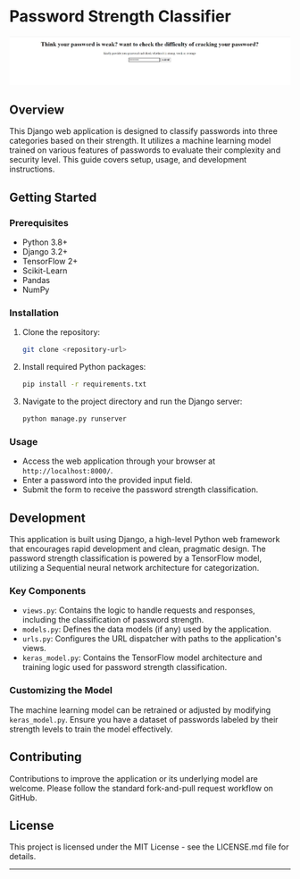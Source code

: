 # Password Strength Classifier
![Password Strength Classifier Interface](Images/front.jpg)

## Overview

This Django web application is designed to classify passwords into three categories based on their strength. It utilizes a machine learning model trained on various features of passwords to evaluate their complexity and security level. This guide covers setup, usage, and development instructions.

## Getting Started

### Prerequisites

- Python 3.8+
- Django 3.2+
- TensorFlow 2+
- Scikit-Learn
- Pandas
- NumPy

### Installation

1. Clone the repository:
   ```sh
   git clone <repository-url>
   ```
2. Install required Python packages:
   ```sh
   pip install -r requirements.txt
   ```
3. Navigate to the project directory and run the Django server:
   ```sh
   python manage.py runserver
   ```

### Usage

- Access the web application through your browser at `http://localhost:8000/`.
- Enter a password into the provided input field.
- Submit the form to receive the password strength classification.

## Development

This application is built using Django, a high-level Python web framework that encourages rapid development and clean, pragmatic design. The password strength classification is powered by a TensorFlow model, utilizing a Sequential neural network architecture for categorization.

### Key Components

- `views.py`: Contains the logic to handle requests and responses, including the classification of password strength.
- `models.py`: Defines the data models (if any) used by the application.
- `urls.py`: Configures the URL dispatcher with paths to the application's views.
- `keras_model.py`: Contains the TensorFlow model architecture and training logic used for password strength classification.

### Customizing the Model

The machine learning model can be retrained or adjusted by modifying `keras_model.py`. Ensure you have a dataset of passwords labeled by their strength levels to train the model effectively.

## Contributing

Contributions to improve the application or its underlying model are welcome. Please follow the standard fork-and-pull request workflow on GitHub.

## License

This project is licensed under the MIT License - see the LICENSE.md file for details.

---
